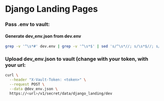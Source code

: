 # Django Landing Pages

### Pass .env to vault:
#### Generate dev_env.json from dev.env
```bash
grep -v '^\s*#' dev.env | grep -v '^\s*$' | sed 's/^\s*//; s/\s*$//; s/^/"/; s/=/": "/; s/$/",/' | tr -d '\n' | sed 's/,$//' | sed 's/^/{"data": {/; s/$/}}/' > dev_env.json
```


### Upload dev_env.json to vault (change <token> with your token, <url> with your url:
```bash
curl \
  --header "X-Vault-Token: <token>" \
  --request POST \
  --data @dev_env.json \
  https://<url>/v1/secret/data/django_landing/dev
```